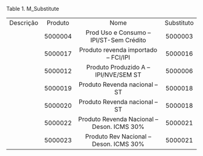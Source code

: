 <div id="d459930e1" class="table">

<div class="table-title">

Table 1. M\_Substitute

</div>

<div class="table-contents">

|           |         |                                            |            |
| :-------: | :-----: | :----------------------------------------: | :--------: |
| Descrição | Produto |                    Nome                    | Substituto |
|           | 5000004 |  Prod Uso e Consumo – IPI/ST-Sem Crédito   |  5000003   |
|           | 5000017 |    Produto revenda importado – FCI/IPI     |  5000016   |
|           | 5000012 |    Produto Produzido A – IPI/NVE/SEM ST    |  5000006   |
|           | 5000019 |       Produto Revenda nacional – ST        |  5000018   |
|           | 5000020 |       Produto Revenda nacional – ST        |  5000018   |
|           | 5000022 | Produto Revenda Nacional – Deson. ICMS 30% |  5000021   |
|           | 5000023 |   Produto Rev Nacional – Deson. ICMS 30%   |  5000021   |

</div>

</div>

